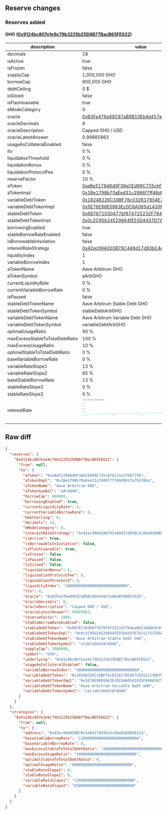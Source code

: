 ## Reserve changes

### Reserves added

#### GHO ([0x9124bc807e1e9c79b3225b25D8B77BacB65FE622](https://arbiscan.io/address/0x9124bc807e1e9c79b3225b25D8B77BacB65FE622))

| description | value |
| --- | --- |
| decimals | 18 |
| isActive | true |
| isFrozen | false |
| supplyCap | 1,000,000 GHO |
| borrowCap | 900,000 GHO |
| debtCeiling | 0 $ |
| isSiloed | false |
| isFlashloanable | true |
| eModeCategory | 0 |
| oracle | [0xB3Fe476e89C87aB9B10Eb4d457e86eB780ED7D2D](https://arbiscan.io/address/0xB3Fe476e89C87aB9B10Eb4d457e86eB780ED7D2D) |
| oracleDecimals | 8 |
| oracleDescription | Capped GHO / USD |
| oracleLatestAnswer | 0.99885863 |
| usageAsCollateralEnabled | false |
| ltv | 0 % |
| liquidationThreshold | 0 % |
| liquidationBonus | 0 % |
| liquidationProtocolFee | 0 % |
| reserveFactor | 10 % |
| aToken | [0xeBe517846d0F36eCEd99C735cbF6131e1fEB775D](https://arbiscan.io/address/0xeBe517846d0F36eCEd99C735cbF6131e1fEB775D) |
| aTokenImpl | [0x1Be1798b70aEe431c2986f7ff48d9D1fa350786a](https://arbiscan.io/address/0x1Be1798b70aEe431c2986f7ff48d9D1fa350786a) |
| variableDebtToken | [0x18248226C16BF76c032817854E7C83a2113B4f06](https://arbiscan.io/address/0x18248226C16BF76c032817854E7C83a2113B4f06) |
| variableDebtTokenImpl | [0x5E76E98E0963EcDC6A065d1435F84065b7523f39](https://arbiscan.io/address/0x5E76E98E0963EcDC6A065d1435F84065b7523f39) |
| stableDebtToken | [0x687871030477bf974725232F764aa04318A8b9c8](https://arbiscan.io/address/0x687871030477bf974725232F764aa04318A8b9c8) |
| stableDebtTokenImpl | [0x0c2C95b24529664fE55D4437D7A31175CFE6c4f7](https://arbiscan.io/address/0x0c2C95b24529664fE55D4437D7A31175CFE6c4f7) |
| borrowingEnabled | true |
| stableBorrowRateEnabled | false |
| isBorrowableInIsolation | false |
| interestRateStrategy | [0x42ec99A020B78C449d17d93bC4c89e0189B5811d](https://arbiscan.io/address/0x42ec99A020B78C449d17d93bC4c89e0189B5811d) |
| liquidityIndex | 1 |
| variableBorrowIndex | 1 |
| aTokenName | Aave Arbitrum GHO |
| aTokenSymbol | aArbGHO |
| currentLiquidityRate | 0 % |
| currentVariableBorrowRate | 0 % |
| isPaused | false |
| stableDebtTokenName | Aave Arbitrum Stable Debt GHO |
| stableDebtTokenSymbol | stableDebtArbGHO |
| variableDebtTokenName | Aave Arbitrum Variable Debt GHO |
| variableDebtTokenSymbol | variableDebtArbGHO |
| optimalUsageRatio | 90 % |
| maxExcessStableToTotalDebtRatio | 100 % |
| maxExcessUsageRatio | 10 % |
| optimalStableToTotalDebtRatio | 0 % |
| baseVariableBorrowRate | 0 % |
| variableRateSlope1 | 13 % |
| variableRateSlope2 | 65 % |
| baseStableBorrowRate | 13 % |
| stableRateSlope1 | 0 % |
| stableRateSlope2 | 0 % |
| interestRate | ![ir](/.assets/cccab0c572a5147e21f29095280318dc9096301b.svg) |


## Raw diff

```json
{
  "reserves": {
    "0x9124bc807e1e9c79b3225b25D8B77BacB65FE622": {
      "from": null,
      "to": {
        "aToken": "0xeBe517846d0F36eCEd99C735cbF6131e1fEB775D",
        "aTokenImpl": "0x1Be1798b70aEe431c2986f7ff48d9D1fa350786a",
        "aTokenName": "Aave Arbitrum GHO",
        "aTokenSymbol": "aArbGHO",
        "borrowCap": 900000,
        "borrowingEnabled": true,
        "currentLiquidityRate": 0,
        "currentVariableBorrowRate": 0,
        "debtCeiling": 0,
        "decimals": 18,
        "eModeCategory": 0,
        "interestRateStrategy": "0x42ec99A020B78C449d17d93bC4c89e0189B5811d",
        "isActive": true,
        "isBorrowableInIsolation": false,
        "isFlashloanable": true,
        "isFrozen": false,
        "isPaused": false,
        "isSiloed": false,
        "liquidationBonus": 0,
        "liquidationProtocolFee": 0,
        "liquidationThreshold": 0,
        "liquidityIndex": "1000000000000000000000000000",
        "ltv": 0,
        "oracle": "0xB3Fe476e89C87aB9B10Eb4d457e86eB780ED7D2D",
        "oracleDecimals": 8,
        "oracleDescription": "Capped GHO / USD",
        "oracleLatestAnswer": 99885863,
        "reserveFactor": 1000,
        "stableBorrowRateEnabled": false,
        "stableDebtToken": "0x687871030477bf974725232F764aa04318A8b9c8",
        "stableDebtTokenImpl": "0x0c2C95b24529664fE55D4437D7A31175CFE6c4f7",
        "stableDebtTokenName": "Aave Arbitrum Stable Debt GHO",
        "stableDebtTokenSymbol": "stableDebtArbGHO",
        "supplyCap": 1000000,
        "symbol": "GHO",
        "underlying": "0x9124bc807e1e9c79b3225b25D8B77BacB65FE622",
        "usageAsCollateralEnabled": false,
        "variableBorrowIndex": "1000000000000000000000000000",
        "variableDebtToken": "0x18248226C16BF76c032817854E7C83a2113B4f06",
        "variableDebtTokenImpl": "0x5E76E98E0963EcDC6A065d1435F84065b7523f39",
        "variableDebtTokenName": "Aave Arbitrum Variable Debt GHO",
        "variableDebtTokenSymbol": "variableDebtArbGHO"
      }
    }
  },
  "strategies": {
    "0x9124bc807e1e9c79b3225b25D8B77BacB65FE622": {
      "from": null,
      "to": {
        "address": "0x42ec99A020B78C449d17d93bC4c89e0189B5811d",
        "baseStableBorrowRate": "130000000000000000000000000",
        "baseVariableBorrowRate": 0,
        "maxExcessStableToTotalDebtRatio": "1000000000000000000000000000",
        "maxExcessUsageRatio": "100000000000000000000000000",
        "optimalStableToTotalDebtRatio": 0,
        "optimalUsageRatio": "900000000000000000000000000",
        "stableRateSlope1": 0,
        "stableRateSlope2": 0,
        "variableRateSlope1": "130000000000000000000000000",
        "variableRateSlope2": "650000000000000000000000000"
      }
    }
  }
}
```